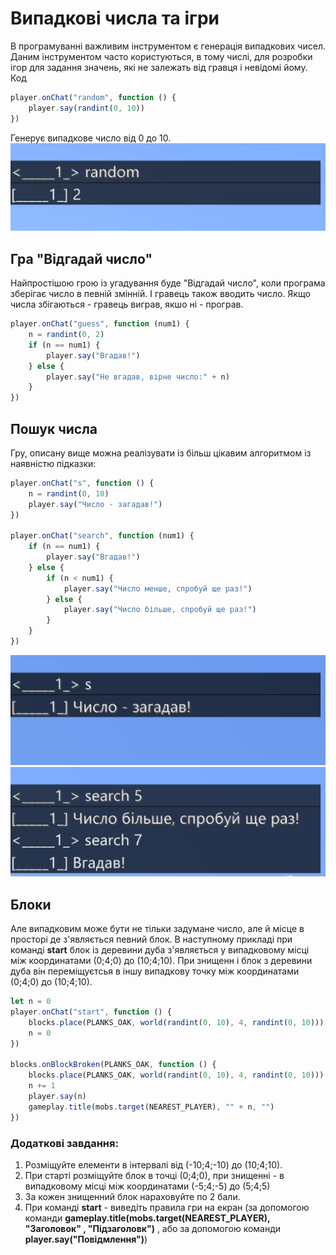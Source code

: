 # Випадкові числа та ігри
В програмуванні  важливим інструментом є генерація випадкових чисел. Даним інструментом часто користуються, в тому числі, для розробки ігор для задання значень, які не залежать від гравця і невідомі йому.
Код
```js
player.onChat("random", function () {
    player.say(randint(0, 10))
})
```
Генерує випадкове число від 0 до 10.
<img src = "img/random01.png">

## Гра "Відгадай число"
Найпростішою грою із угадування буде "Відгадай число", коли програма зберігає число в певній змінній. І гравець також вводить число. Якщо числа збігаються - гравець виграв, якшо ні - програв.  
```js
player.onChat("guess", function (num1) {
    n = randint(0, 2)
    if (n == num1) {
        player.say("Вгадав!")
    } else {
        player.say("Не вгадав, вірне число:" + n)
    }
})
```

## Пошук числа
Гру, описану вище можна реалізувати із більш цікавим алгоритмом із наявністю підказки:
```js
player.onChat("s", function () {
    n = randint(0, 10)
    player.say("Число - загадав!")
})

player.onChat("search", function (num1) {
    if (n == num1) {
        player.say("Вгадав!")
    } else {
        if (n < num1) {
            player.say("Число менше, спробуй ще раз!")
        } else {
            player.say("Число більше, спробуй ще раз!")
        }
    }
})

```
<img src = "img/random04.png">  
<img src = "img/random05.png">  

## Блоки
Але випадковим може бути не тільки задумане число, але й місце в просторі де з'являється певний блок.
В наступному прикладі при команді **start** блок із деревини дуба з'являється у випадковому місці між координатами (0;4;0) до (10;4;10). При знищенн і блок з деревини дуба він переміщуєтсья в іншу випадкову точку між координатами (0;4;0) до (10;4;10).



```js
let n = 0
player.onChat("start", function () {
    blocks.place(PLANKS_OAK, world(randint(0, 10), 4, randint(0, 10)))
    n = 0
})

blocks.onBlockBroken(PLANKS_OAK, function () {
    blocks.place(PLANKS_OAK, world(randint(0, 10), 4, randint(0, 10)))
    n += 1
    player.say(n)
    gameplay.title(mobs.target(NEAREST_PLAYER), "" + n, "")
})
```
### Додаткові завдання:
1. Розміщуйте елементи в інтервалі від (-10;4;-10) до (10;4;10).
2. При старті розміщуйте блок в точці (0;4;0), при знищенні - в випадковому місці між координатами (-5;4;-5) до (5;4;5)
3. За кожен знищенний блок нараховуйте по 2 бали.
4. При команді **start** - виведіть правила гри на екран (за допомогою команди **gameplay.title(mobs.target(NEAREST_PLAYER), "Заголовок" , "Підзаголовк")** , або за допомогою команди **player.say("Повідмлення")**)